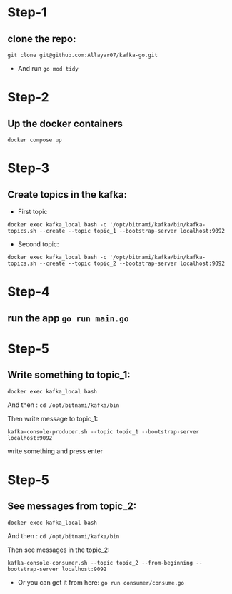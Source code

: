# Step-1
## clone the repo: 
```
git clone git@github.com:Allayar07/kafka-go.git
```

* And run ```go mod tidy```

# Step-2
## Up the docker containers
```
docker compose up
```
# Step-3
## Create topics in the kafka:
* First topic
```
docker exec kafka_local bash -c '/opt/bitnami/kafka/bin/kafka-topics.sh --create --topic topic_1 --bootstrap-server localhost:9092
```
* Second topic:
```
docker exec kafka_local bash -c '/opt/bitnami/kafka/bin/kafka-topics.sh --create --topic topic_2 --bootstrap-server localhost:9092
```

# Step-4
## run the app ```go run main.go```
# Step-5
## Write something to topic_1:
```
docker exec kafka_local bash
```
And then : ```cd /opt/bitnami/kafka/bin```

Then write message to topic_1:
```
kafka-console-producer.sh --topic topic_1 --bootstrap-server localhost:9092
```
write something and press enter

# Step-5
## See messages from topic_2:
```
docker exec kafka_local bash
```
And then : ```cd /opt/bitnami/kafka/bin```

Then see messages in the topic_2:
```
kafka-console-consumer.sh --topic topic_2 --from-beginning --bootstrap-server localhost:9092
```

* Or you can get it from here: ```go run consumer/consume.go```